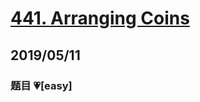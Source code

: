 # [441. Arranging Coins](https://leetcode.com/problems/arranging-coins/)

## 2019/05/11

### 题目 💗[easy]
